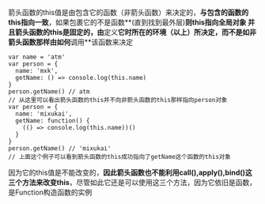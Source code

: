 箭头函数的this值是由包含它的函数（非箭头函数）来决定的，**与包含的函数的this指向一致**，如果包裹它的不是函数**(直到找到最外层)**则this指向全局对象
并且箭头函数的this是固定的，由**定义**它时所在的环境（以上）所决定，而不是如非箭头函数那样由如何**调用**该函数来决定

```
var name = 'atm'
var person = {
  name: 'mxk',
  getName: () => console.log(this.name)
}
person.getName() // atm 
// 从这里可以看出箭头函数的this并不向非箭头函数的this那样指向person对象
var person = {
  name: 'mixukai',
  getName: function() {
    (() => console.log(this.name))()
  }
}
person.getName() // 'mixukai' 
// 上面这个例子可以看到箭头函数的this成功指向了getName这个函数的this对象
```

因为它的this值是不能改变的，**因此箭头函数也不能利用call(),apply(),bind()这三个方法来改变this**，尽管如此它还是可以使用这三个方法，因为它依旧是函数，是Function构造函数的实例